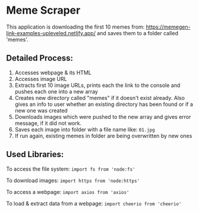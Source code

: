 # Meme Scraper

This application is downloading the first 10 memes from: https://memegen-link-examples-upleveled.netlify.app/ and saves them to a folder called 'memes'.

## Detailed Process:

1. Accesses webpage & its HTML
2. Accesses image URL
3. Extracts first 10 image URLs, prints each the link to the console and pushes each one into a new array
4. Creates new directory called "memes" if it doesn't exist already. Also gives an info to user whether an existing directory has been found or if a new one was created
5. Downloads images which were pushed to the new array and gives error message, if it did not work.
6. Saves each image into folder with a file name like: `01.jpg`
7. If run again, existing memes in folder are being overwritten by new ones

## Used Libraries:

To access the file system:
`import fs from 'node:fs'`

To download images:
`import https from 'node:https'`

To access a webpage:
`import axios from 'axios'`

To load & extract data from a webpage:
`import cheerio from 'cheerio'`
